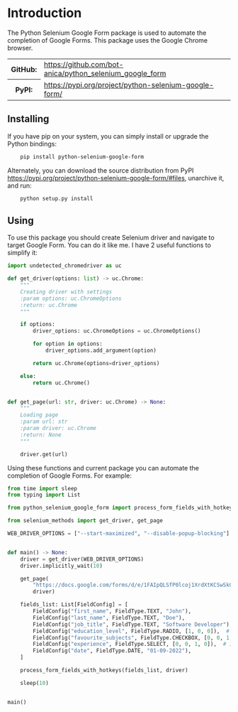 # Introduction

The Python Selenium Google Form package is used to automate the completion of Google Forms. This package uses the Google Chrome browser.

<table>
  <tr>
    <th><strong>GitHub:</strong></th>
    <td><a href="https://github.com/bot-anica/python_selenium_google_form">https://github.com/bot-anica/python_selenium_google_form</a></td>
  </tr>
  <tr>
    <th><strong>PyPI:</strong></th>
    <td><a href="https://pypi.org/project/python-selenium-google-form/">https://pypi.org/project/python-selenium-google-form/</a></td>
  </tr>
</table>

## Installing

If you have pip on your system, you can simply install or upgrade the Python bindings:

```bash
    pip install python-selenium-google-form
```

Alternately, you can download the source distribution from PyPI <https://pypi.org/project/python-selenium-google-form/#files>, unarchive it, and run:

```bash
    python setup.py install
```

## Using

To use this package you should create Selenium driver and navigate to target Google Form. You can do it like me. I have 2 useful functions to simplify it:

```python
import undetected_chromedriver as uc

def get_driver(options: list) -> uc.Chrome:
    """
    Creating driver with settings
    :param options: uc.ChromeOptions
    :return: uc.Chrome
    """

    if options:
        driver_options: uc.ChromeOptions = uc.ChromeOptions()

        for option in options:
            driver_options.add_argument(option)

        return uc.Chrome(options=driver_options)

    else:
        return uc.Chrome()


def get_page(url: str, driver: uc.Chrome) -> None:
    """
    Loading page
    :param url: str
    :param driver: uc.Chrome
    :return: None
    """

    driver.get(url)
```

Using these functions and current package you can automate the completion of Google Forms. For example:

```python
from time import sleep
from typing import List

from python_selenium_google_form import process_form_fields_with_hotkeys, FieldConfig, FieldType

from selenium_methods import get_driver, get_page

WEB_DRIVER_OPTIONS = ["--start-maximized", "--disable-popup-blocking"]


def main() -> None:
    driver = get_driver(WEB_DRIVER_OPTIONS)
    driver.implicitly_wait(10)

    get_page(
        "https://docs.google.com/forms/d/e/1FAIpQLSfP0lcoj1XrdXtKCSwSkCaPEgGaGkY267U6yLCH3WkIz-58vg/viewform",
        driver)

    fields_list: List[FieldConfig] = [
        FieldConfig("first_name", FieldType.TEXT, "John"),
        FieldConfig("last_name", FieldType.TEXT, "Doe"),
        FieldConfig("job_title", FieldType.TEXT, "Software Developer"),
        FieldConfig("education_level", FieldType.RADIO, [1, 0, 0]),  # 1 means that field is selected, 0 - not selected
        FieldConfig("favourite_subjects", FieldType.CHECKBOX, [0, 0, 1, 1, 0]),  # 1 means that field is selected, 0 - not selected
        FieldConfig("experience", FieldType.SELECT, [0, 0, 1, 0]),  # 1 means that field is selected, 0 - not selected
        FieldConfig("date", FieldType.DATE, "01-09-2022"),
    ]

    process_form_fields_with_hotkeys(fields_list, driver)

    sleep(10)


main()
```
